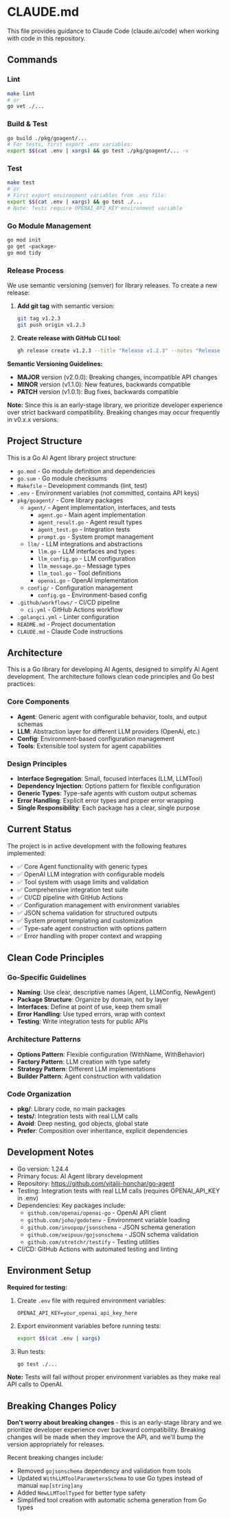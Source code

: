 # CLAUDE.md

This file provides guidance to Claude Code (claude.ai/code) when working with code in this repository.

## Commands

### Lint
```bash
make lint
# or
go vet ./...
```

### Build & Test
```bash
go build ./pkg/goagent/...
# For tests, first export .env variables:
export $$(cat .env | xargs) && go test ./pkg/goagent/... -v
```

### Test
```bash
make test
# or
# First export environment variables from .env file:
export $$(cat .env | xargs) && go test ./...
# Note: Tests require OPENAI_API_KEY environment variable
```

### Go Module Management
```bash
go mod init
go get <package>
go mod tidy
```

### Release Process
We use semantic versioning (semver) for library releases. To create a new release:

1. **Add git tag** with semantic version:
   ```bash
   git tag v1.2.3
   git push origin v1.2.3
   ```

2. **Create release with GitHub CLI tool**:
   ```bash
   gh release create v1.2.3 --title "Release v1.2.3" --notes "Release notes here"
   ```

**Semantic Versioning Guidelines:**
- **MAJOR** version (v2.0.0): Breaking changes, incompatible API changes
- **MINOR** version (v1.1.0): New features, backwards compatible
- **PATCH** version (v1.0.1): Bug fixes, backwards compatible

**Note:** Since this is an early-stage library, we prioritize developer experience over strict backward compatibility. Breaking changes may occur frequently in v0.x.x versions.

## Project Structure

This is a Go AI Agent library project structure:
- `go.mod` - Go module definition and dependencies
- `go.sum` - Go module checksums
- `Makefile` - Development commands (lint, test)
- `.env` - Environment variables (not committed, contains API keys)
- `pkg/goagent/` - Core library packages
  - `agent/` - Agent implementation, interfaces, and tests
    - `agent.go` - Main agent implementation
    - `agent_result.go` - Agent result types
    - `agent_test.go` - Integration tests
    - `prompt.go` - System prompt management
  - `llm/` - LLM integrations and abstractions
    - `llm.go` - LLM interfaces and types
    - `llm_config.go` - LLM configuration
    - `llm_message.go` - Message types
    - `llm_tool.go` - Tool definitions
    - `openai.go` - OpenAI implementation
  - `config/` - Configuration management
    - `config.go` - Environment-based config
- `.github/workflows/` - CI/CD pipeline
  - `ci.yml` - GitHub Actions workflow
- `.golangci.yml` - Linter configuration
- `README.md` - Project documentation
- `CLAUDE.md` - Claude Code instructions

## Architecture

This is a Go library for developing AI Agents, designed to simplify AI Agent development. The architecture follows clean code principles and Go best practices:

### Core Components
- **Agent**: Generic agent with configurable behavior, tools, and output schemas
- **LLM**: Abstraction layer for different LLM providers (OpenAI, etc.)
- **Config**: Environment-based configuration management
- **Tools**: Extensible tool system for agent capabilities

### Design Principles
- **Interface Segregation**: Small, focused interfaces (LLM, LLMTool)
- **Dependency Injection**: Options pattern for flexible configuration
- **Generic Types**: Type-safe agents with custom output schemas
- **Error Handling**: Explicit error types and proper error wrapping
- **Single Responsibility**: Each package has a clear, single purpose

## Current Status

The project is in active development with the following features implemented:
- ✅ Core Agent functionality with generic types
- ✅ OpenAI LLM integration with configurable models
- ✅ Tool system with usage limits and validation
- ✅ Comprehensive integration test suite
- ✅ CI/CD pipeline with GitHub Actions
- ✅ Configuration management with environment variables
- ✅ JSON schema validation for structured outputs
- ✅ System prompt templating and customization
- ✅ Type-safe agent construction with options pattern
- ✅ Error handling with proper context and wrapping

## Clean Code Principles

### Go-Specific Guidelines
- **Naming**: Use clear, descriptive names (Agent, LLMConfig, NewAgent)
- **Package Structure**: Organize by domain, not by layer
- **Interfaces**: Define at point of use, keep them small
- **Error Handling**: Use typed errors, wrap with context
- **Testing**: Write integration tests for public APIs

### Architecture Patterns
- **Options Pattern**: Flexible configuration (WithName, WithBehavior)
- **Factory Pattern**: LLM creation with type safety
- **Strategy Pattern**: Different LLM implementations
- **Builder Pattern**: Agent construction with validation

### Code Organization
- **pkg/**: Library code, no main packages
- **tests/**: Integration tests with real LLM calls
- **Avoid**: Deep nesting, god objects, global state
- **Prefer**: Composition over inheritance, explicit dependencies

## Development Notes

- Go version: 1.24.4
- Primary focus: AI Agent library development
- Repository: https://github.com/vitalii-honchar/go-agent
- Testing: Integration tests with real LLM calls (requires OPENAI_API_KEY in .env)
- Dependencies: Key packages include:
  - `github.com/openai/openai-go` - OpenAI API client
  - `github.com/joho/godotenv` - Environment variable loading
  - `github.com/invopop/jsonschema` - JSON schema generation
  - `github.com/xeipuuv/gojsonschema` - JSON schema validation
  - `github.com/stretchr/testify` - Testing utilities
- CI/CD: GitHub Actions with automated testing and linting

## Environment Setup

**Required for testing:**
1. Create `.env` file with required environment variables:
   ```
   OPENAI_API_KEY=your_openai_api_key_here
   ```
2. Export environment variables before running tests:
   ```bash
   export $$(cat .env | xargs)
   ```
3. Run tests:
   ```bash
   go test ./...
   ```

**Note:** Tests will fail without proper environment variables as they make real API calls to OpenAI.

## Breaking Changes Policy

**Don't worry about breaking changes** - this is an early-stage library and we prioritize developer experience over backward compatibility. Breaking changes will be made when they improve the API, and we'll bump the version appropriately for releases.

Recent breaking changes include:
- Removed `gojsonschema` dependency and validation from tools
- Updated `WithLLMToolParametersSchema` to use Go types instead of manual `map[string]any` 
- Added `NewLLMToolTyped` for better type safety
- Simplified tool creation with automatic schema generation from Go types